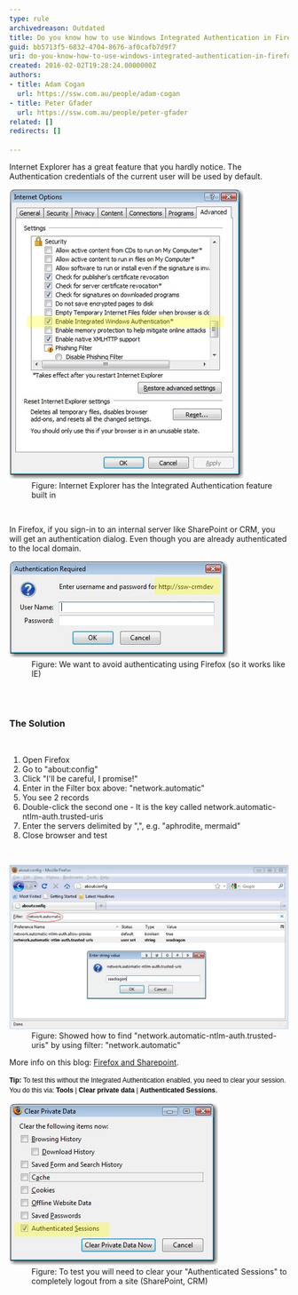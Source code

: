 ```yaml
---
type: rule
archivedreason: Outdated
title: Do you know how to use Windows Integrated Authentication in Firefox?
guid: bb5713f5-6832-4704-8676-af0cafb7d9f7
uri: do-you-know-how-to-use-windows-integrated-authentication-in-firefox
created: 2016-02-02T19:28:24.0000000Z
authors:
- title: Adam Cogan
  url: https://ssw.com.au/people/adam-cogan
- title: Peter Gfader
  url: https://ssw.com.au/people/peter-gfader
related: []
redirects: []

---
```



<p>Internet Explorer has a great feature that you hardly notice. The Authentication credentials of the current user will be used by default.</p><dl class="image"><dt> 
      <img src="ie-integrated.JPG" alt="ie-integrated.JPG" /> 
   </dt><dd>Figure: Internet Explorer has the Integrated Authentication feature built in</dd></dl>​​ 
<p>In Firefox, if you sign-in to an internal server like SharePoint or CRM, you will get an authentication dialog. Even though you are already authenticated to the local domain.</p><dl class="image"><dt><img src="ff-auth1.JPG" alt="ff-auth1.JPG" /></dt><dd>Figure: We want to avoid authenticating using Firefox (so it works like IE)</dd></dl>
<br><excerpt class='endintro'></excerpt><br>
<h3>The Solution</h3>​​​ 
<ol><li>Open Firefox</li><li>Go to "about:config"</li><li>Click "I'll be careful, I promise!"</li><li>Enter in the Filter box above: "network.automatic"</li><li>You see 2 records</li><li>Double-click the second one - It is the key called network.automatic-ntlm-auth.trusted-uris</li><li>Enter the servers delimited by ",", e.g. "aphrodite, mermaid"</li><li>Close browser and test</li></ol>​​​ 
<dl class="image"><dt> <img src="ff-auth2.JPG" alt="ff-auth2.JPG" /> </dt><dd>Figure: Showed how to find "network.automatic-ntlm-auth.trusted-uris" by using filter: "network.automatic"</dd></dl><p>More info on this blog: <a href="http://www.cauldwell.net/patrick/blog/PermaLink%2cguid%2cc7f1e799-c4ae-4758-9de7-5c3e7a16f3da.aspx" target="_blank">Firefox and Sharepoint</a>.</p><p>
   <span style="color:#000000;font-family:verdana, sans-serif;font-size:12px;line-height:16.8px;"><b>Tip:</b> </span><span style="color:#000000;font-family:verdana, sans-serif;font-size:12px;line-height:16.8px;">To test this without the Integrated Authentication enabled, you need to clear your session. You do this via: </span><span style="color:#000000;font-family:verdana, sans-serif;font-size:12px;line-height:16.8px;"><b>Tools</b> | <b>Clear private data</b> | <b>Authenticated Sessions</b></span>.<b></b> <br></p><dl class="image"><dt><img src="ff-auth3.JPG" alt="ff-auth3.JPG" style="width:377px;" /></dt><dd>Figure: To test you will need to clear your "Authenticated Sessions" to completely logout from a site (SharePoint, CRM)</dd></dl>



